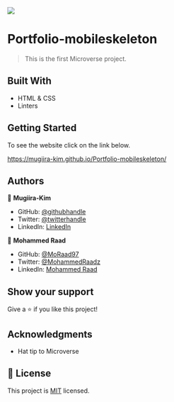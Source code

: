 ![](https://img.shields.io/badge/Microverse-blueviolet)

# Portfolio-mobileskeleton

> This is the first Microverse project.


## Built With
 
- HTML & CSS
- Linters

## Getting Started

To see the website click on the link below. 

https://mugiira-kim.github.io/Portfolio-mobileskeleton/




## Authors

👤 **Mugiira-Kim**

- GitHub: [@githubhandle](https://github.com/Mugiira-Kim)
- Twitter: [@twitterhandle](https://twitter.com/@Bbm-Cru)
- LinkedIn: [LinkedIn](https://linkedin.com/in/Mugiira-kim)

👤 **Mohammed Raad**

- GitHub: [@MoRaad97](https://github.com/MoRaad97)
- Twitter: [@MohammedRaadz](https://twitter.com/MohammedRaadz)
- LinkedIn: [Mohammed Raad](linkedin.com/in/mohammed-raad-600176210)




## Show your support

Give a ⭐️ if you like this project!

## Acknowledgments

- Hat tip to Microverse


## 📝 License

This project is [MIT](./MIT.md) licensed.
